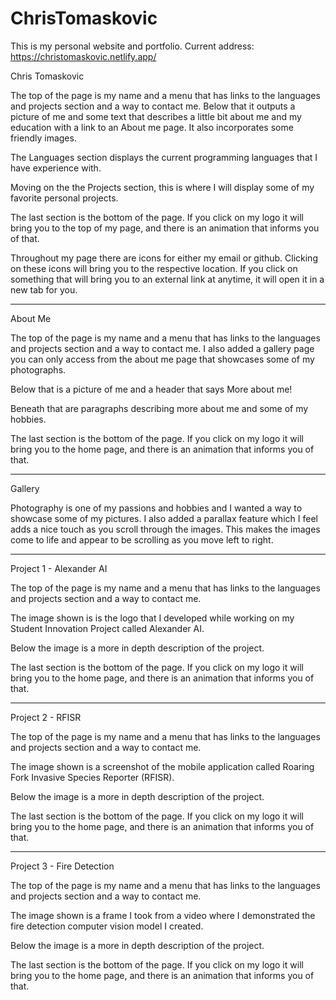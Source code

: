# ChrisTomaskovic

This is my personal website and portfolio.
Current address: https://christomaskovic.netlify.app/

Chris Tomaskovic

The top of the page is my name and a menu that has links to the languages and projects section and a way to contact me.
Below that it outputs a picture of me and some text that describes a little bit about me and my education with a link to an About me page. It also incorporates some friendly images.


The Languages section displays the current programming languages that I have experience with. 

Moving on the the Projects section, this is where I will display some of my favorite personal projects.

The last section is the bottom of the page. If you click on my logo it will bring you to the top of my page, and there is an animation that informs you of that.

Throughout my page there are icons for either my email or github. Clicking on these icons will bring you to the respective location.
If you click on something that will bring you to an external link at anytime, it will open it in a new tab for you.

***********************************************************************************************************************************************************************************************************************************************

About Me

The top of the page is my name and a menu that has links to the languages and projects section and a way to contact me. I also added a gallery page you can only access from the about me page that showcases some of my photographs. 

Below that is a picture of me and a header that says More about me!

Beneath that are paragraphs describing more about me and some of my hobbies.

The last section is the bottom of the page. If you click on my logo it will bring you to the home page, and there is an animation that informs you of that.

***********************************************************************************************************************************************************************************************************************************************

Gallery

Photography is one of my passions and hobbies and I wanted a way to showcase some of my pictures. I also added a parallax feature which I feel adds a nice touch as you scroll through the images. This makes the images come to life 
and appear to be scrolling as you move left to right.

***********************************************************************************************************************************************************************************************************************************************

Project 1 - Alexander AI

The top of the page is my name and a menu that has links to the languages and projects section and a way to contact me.

The image shown is is the logo that I developed while working on my Student Innovation Project called Alexander AI.

Below the image is a more in depth description of the project.

The last section is the bottom of the page. If you click on my logo it will bring you to the home page, and there is an animation that informs you of that.

***********************************************************************************************************************************************************************************************************************************************

Project 2 - RFISR

The top of the page is my name and a menu that has links to the languages and projects section and a way to contact me.

The image shown is a screenshot of the mobile application called Roaring Fork Invasive Species Reporter (RFISR).

Below the image is a more in depth description of the project.

The last section is the bottom of the page. If you click on my logo it will bring you to the home page, and there is an animation that informs you of that.

***********************************************************************************************************************************************************************************************************************************************

Project 3 - Fire Detection

The top of the page is my name and a menu that has links to the languages and projects section and a way to contact me.

The image shown is a frame I took from a video where I demonstrated the fire detection computer vision model I created.

Below the image is a more in depth description of the project.

The last section is the bottom of the page. If you click on my logo it will bring you to the home page, and there is an animation that informs you of that.
